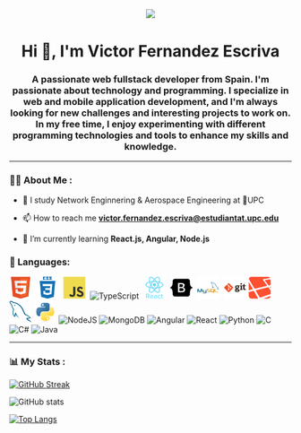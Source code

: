 <div id="header" align="center">
    <img src="https://media.giphy.com/media/26tn33aiTi1jkl6H6/giphy.gif" width="200" />
    <h1 align="center">Hi 👋, I'm Victor Fernandez Escriva</h1>
    <h3 align="center">A passionate web fullstack developer from Spain. I'm passionate about technology and programming. I specialize in web and mobile application development, and I'm always looking for new challenges and interesting projects to work on. In my free time, I enjoy experimenting with different programming technologies and tools to enhance my skills and knowledge. </h3>
</div>

---

### 👨‍💻 About Me :

- 📝 I study Network Enginnering & Aerospace Engineering at 📌UPC

- 📫 How to reach me **victor.fernandez.escriva@estudiantat.upc.edu**

- 🌱 I’m currently learning **React.js, Angular, Node.js**



<div align="left">
    <h3>🔨 Languages:</h3>
    <div>
        <img src="https://github.com/devicons/devicon/blob/master/icons/html5/html5-original.svg" title="HTML5" alt="HTML" width="40" height="40"/>&nbsp;
        <img src="https://github.com/devicons/devicon/blob/master/icons/css3/css3-plain-wordmark.svg"  title="CSS3" alt="CSS" width="40" height="40"/>&nbsp;
        <img src="https://github.com/devicons/devicon/blob/master/icons/javascript/javascript-original.svg" title="JavaScript" alt="JavaScript" width="40"      height="40"/>&nbsp;
        <img src="https://cdn.jsdelivr.net/gh/devicons/devicon/icons/typescript/typescript-plain.svg" alt="TypeScript" width="40" height="40"/>&nbsp;
        <img src="https://github.com/devicons/devicon/blob/master/icons/react/react-original-wordmark.svg" title="React" alt="React" width="40" height="40"/>&nbsp;
        <img src="https://github.com/devicons/devicon/blob/master/icons/bootstrap/bootstrap-plain.svg" title="Bootstrap" alt="Bootstrap" width="40" height="40"/>&nbsp;
        <img src="https://github.com/devicons/devicon/blob/master/icons/mysql/mysql-original-wordmark.svg" title="MySQL"  alt="MySQL" width="40" height="40"/>&nbsp;
        <img src="https://github.com/devicons/devicon/blob/master/icons/git/git-original-wordmark.svg" title="Git" **alt="Git" width="40" height="40"/>
        <img src="https://github.com/devicons/devicon/blob/master/icons/laravel/laravel-plain.svg" title="Git" **alt="Git" width="40" height="40"/>
        <img src="https://github.com/devicons/devicon/blob/master/icons/mysql/mysql-plain.svg" title="Git" **alt="Git" width="40" height="40"/>
        <img src="https://github.com/devicons/devicon/blob/master/icons/python/python-original.svg" title="Git" **alt="Git" width="40" height="40"/>
        <img src="https://cdn.jsdelivr.net/gh/devicons/devicon/icons/nodejs/nodejs-original.svg" title="NodeJS" alt="NodeJS" width="40"/>
        <img src="https://cdn.jsdelivr.net/gh/devicons/devicon/icons/mongodb/mongodb-original.svg" title="MongoDB" alt="MongoDB" width="40"  />
        <img src="https://cdn.jsdelivr.net/gh/devicons/devicon/icons/angularjs/angularjs-plain.svg" title="Angular" alt="Angular" width="40"   />
        <img src="https://cdn.jsdelivr.net/gh/devicons/devicon/icons/react/react-original.svg" title="React" alt="React" width="40"   />
        <img src="https://cdn.jsdelivr.net/gh/devicons/devicon/icons/python/python-plain.svg" title="Python" alt="Python" width="40"  />
        <img src="https://cdn.jsdelivr.net/gh/devicons/devicon/icons/c/c-original.svg" title="C" alt="C" width="40"  />
        <img src="https://cdn.jsdelivr.net/gh/devicons/devicon/icons/csharp/csharp-original.svg" title="C#" alt="C#" width="40" />
        <img src="https://cdn.jsdelivr.net/gh/devicons/devicon/icons/java/java-original.svg" title="Java" alt="Java" width="40"   />
    </div>
   
</div>

---

### 📊 My Stats :

[![GitHub Streak](http://github-readme-streak-stats.herokuapp.com?user=VictorFernandezEscriva&theme=highcontrast)](https://git.io/streak-stats)

![GitHub stats](https://github-readme-stats.vercel.app/api?username=VictorFernandezEscriva&show_icons=true&theme=radical)

[![Top Langs](https://github-readme-stats.vercel.app/api/top-langs/?username=VictorFernandezEscriva&theme=tokyonight)](https://github.com/VictorFernandezEscriva/github-readme-stats)
